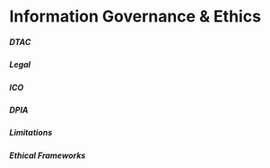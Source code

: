 # Information Governance & Ethics

##### DTAC

##### Legal

##### ICO

##### DPIA

##### Limitations

##### Ethical Frameworks
